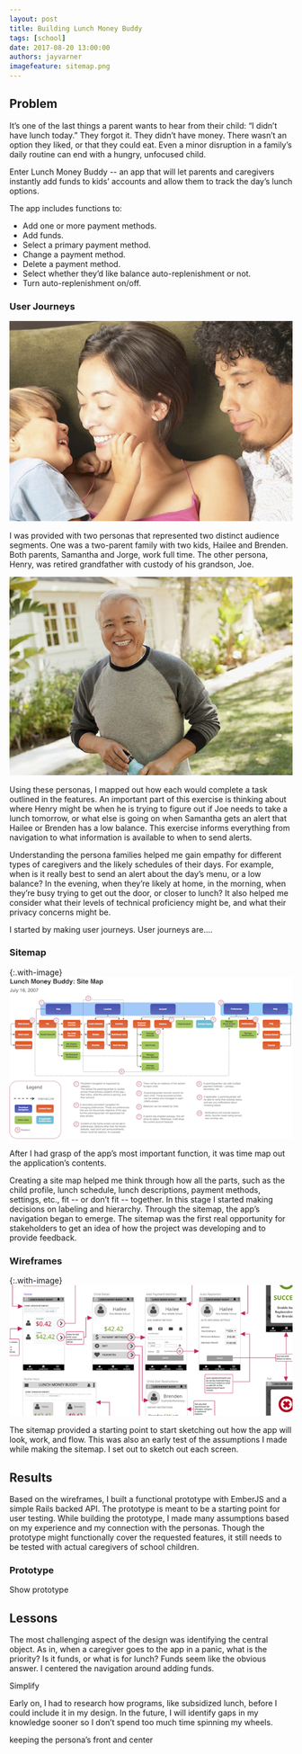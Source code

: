 ```yaml
---
layout: post
title: Building Lunch Money Buddy
tags: [school]
date: 2017-08-20 13:00:00
authors: jayvarner
imagefeature: sitemap.png
---
```

## Problem
It’s one of the last things a parent wants to hear from their child: “I didn’t have lunch today.” They forgot it. They didn’t have money. There wasn’t an option they liked, or that they could eat. Even a minor disruption in a family’s daily routine can end with a hungry, unfocused child. 


Enter Lunch Money Buddy -- an app that will let parents and caregivers instantly add funds to kids’ accounts and allow them to track the day’s lunch options.

The app includes functions to:  

- Add one or more payment methods.
- Add funds.
- Select a primary payment method.
- Change a payment method.
- Delete a payment method.
- Select whether they’d like balance auto-replenishment or not.
- Turn auto-replenishment on/off.

### User Journeys
![Samantha and Jorge](/images/persona1.png)

I was provided with two personas that represented two distinct audience segments. One was a two-parent family with two kids, Hailee and Brenden. Both parents, Samantha and Jorge, work full time. The other persona, Henry, was retired grandfather with custody of his grandson, Joe.

![Henry](/images/persona2.png)

Using these personas, I mapped out how each would complete a task outlined in the features. An important part of this exercise is thinking about where Henry might be when he is trying to figure out if Joe needs to take a lunch tomorrow, or what else is going on when Samantha gets an alert that Hailee or Brenden has a low balance. This exercise informs everything from navigation to what information is available to when to send alerts.

Understanding the persona families helped me gain empathy for different types of caregivers and the likely schedules of their days. For example, when is it really best to send an alert about the day’s menu, or a low balance? In the evening, when they’re likely at home, in the morning, when they’re busy trying to get out the door, or closer to lunch? It also helped me consider what their levels of technical proficiency might be, and what their privacy concerns might be.


I started by making user journeys. User journeys are.... 

### Sitemap

{:.with-image}
[![Site Map](/images/lmb-sitemap-small.png)](/images/lmb-sitemap-full.png)

After I had grasp of the app’s most important function,  it was time map out the application’s contents.

Creating a site map helped me think through how all the parts, such as the child profile, lunch schedule, lunch descriptions, payment methods, settings, etc., fit  -- or don’t fit -- together. In this stage I started making decisions on labeling and hierarchy. Through the sitemap, the app’s navigation began to emerge. The sitemap was the first real opportunity for stakeholders to get an idea of how the project was developing and to provide feedback.
 
### Wireframes

{:.with-image}
[![Site Map](/images/lmb-wireframe-sample-small.png)](/images/lmb-wireframe-sample-full.png)

The sitemap provided a starting point to start sketching out how the app will look, work, and flow. This was also an early test of the assumptions I made while making the sitemap. I set out to sketch out each screen.

## Results
Based on the wireframes, I built a functional prototype with EmberJS and a simple Rails backed API. The prototype is meant to be a starting point for user testing. While building the prototype, I made many assumptions based on my experience and my connection with the personas. Though the prototype might functionally cover the requested features, it still needs to be tested with actual caregivers of school children. 

### Prototype
Show prototype

## Lessons
The most challenging aspect of the design was identifying the central object. As in, when a caregiver goes to the app in a panic, what is the priority? Is it funds, or what is for lunch? Funds seem like the obvious answer. I centered the navigation around adding funds.

Simplify

Early on, I had to research how programs, like subsidized lunch, before I could include it in my design. In the future, I will identify gaps in my knowledge sooner so I don’t spend too much time spinning my wheels.

keeping the persona’s front and center
